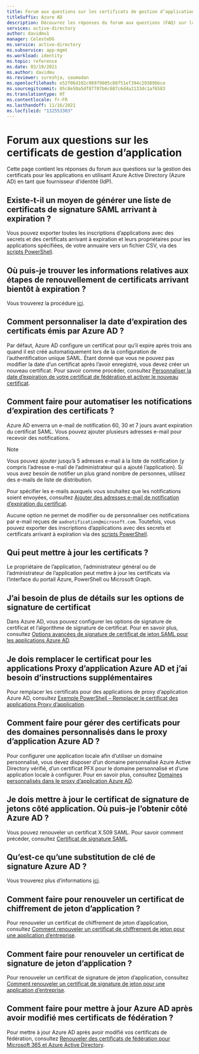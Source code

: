 ```yaml
---
title: Forum aux questions sur les certificats de gestion d’application
titleSuffix: Azure AD
description: Découvrez les réponses du forum aux questions (FAQ) sur la gestion des certificats pour les applications en utilisant Azure Active Directory en tant que fournisseur d’identité (IdP).
services: active-directory
author: davidmu1
manager: CelesteDG
ms.service: active-directory
ms.subservice: app-mgmt
ms.workload: identity
ms.topic: reference
ms.date: 03/19/2021
ms.author: davidmu
ms.reviewer: sureshja, saumadan
ms.openlocfilehash: e52f06d102c98979005c08f51ef394c29389bbce
ms.sourcegitcommit: 05c8e50a5df87707b6c687c6d4a2133dc1af6583
ms.translationtype: HT
ms.contentlocale: fr-FR
ms.lasthandoff: 11/16/2021
ms.locfileid: "132553303"
---
```

# <a name="application-management-certificates-frequently-asked-questions"></a>Forum aux questions sur les certificats de gestion d’application

Cette page contient les réponses du forum aux questions sur la gestion des certificats pour les applications en utilisant Azure Active Directory (Azure AD) en tant que fournisseur d’identité (IdP).

## <a name="is-there-a-way-to-generate-a-list-of-expiring-saml-signing-certificates"></a>Existe-t-il un moyen de générer une liste de certificats de signature SAML arrivant à expiration ?

Vous pouvez exporter toutes les inscriptions d’applications avec des secrets et des certificats arrivant à expiration et leurs propriétaires pour les applications spécifiées, de votre annuaire vers un fichier CSV, via des [scripts PowerShell](app-management-powershell-samples.md).

## <a name="where-can-i-find-the-information-about-soon-to-expire-certificates-renewal-steps"></a>Où puis-je trouver les informations relatives aux étapes de renouvellement de certificats arrivant bientôt à expiration ?

Vous trouverez la procédure [ici](manage-certificates-for-federated-single-sign-on.md#renew-a-certificate-that-will-soon-expire).

## <a name="how-can-i-customize-the-expiration-date-for-the-certificates-issued-by-azure-ad"></a>Comment personnaliser la date d’expiration des certificats émis par Azure AD ?

Par défaut, Azure AD configure un certificat pour qu’il expire après trois ans quand il est créé automatiquement lors de la configuration de l’authentification unique SAML. Étant donné que vous ne pouvez pas modifier la date d’un certificat après l’avoir enregistré, vous devez créer un nouveau certificat. Pour savoir comme procéder, consultez [Personnaliser la date d’expiration de votre certificat de fédération et activer le nouveau certificat](manage-certificates-for-federated-single-sign-on.md#customize-the-expiration-date-for-your-federation-certificate-and-roll-it-over-to-a-new-certificate).

## <a name="how-can-i-automate-the-certificates-expiration-notifications"></a>Comment faire pour automatiser les notifications d’expiration des certificats ?

Azure AD enverra un e-mail de notification 60, 30 et 7 jours avant expiration du certificat SAML. Vous pouvez ajouter plusieurs adresses e-mail pour recevoir des notifications.

> [!NOTE]
> Vous pouvez ajouter jusqu’à 5 adresses e-mail à la liste de notification (y compris l’adresse e-mail de l’administrateur qui a ajouté l’application). Si vous avez besoin de notifier un plus grand nombre de personnes, utilisez des e-mails de liste de distribution.

Pour spécifier les e-mails auxquels vous souhaitez que les notifications soient envoyées, consultez [Ajouter des adresses e-mail de notification d’expiration du certificat](manage-certificates-for-federated-single-sign-on.md#add-email-notification-addresses-for-certificate-expiration).

Aucune option ne permet de modifier ou de personnaliser ces notifications par e-mail reçues de `aadnotification@microsoft.com`. Toutefois, vous pouvez exporter des inscriptions d’applications avec des secrets et certificats arrivant à expiration via des [scripts PowerShell](app-management-powershell-samples.md).

## <a name="who-can-update-the-certificates"></a>Qui peut mettre à jour les certificats ?

Le propriétaire de l’application, l’administrateur général ou de l’administrateur de l’application peut mettre à jour les certificats via l’interface du portail Azure, PowerShell ou Microsoft Graph.

## <a name="i-need-more-details-about-certificate-signing-options"></a>J’ai besoin de plus de détails sur les options de signature de certificat

Dans Azure AD, vous pouvez configurer les options de signature de certificat et l’algorithme de signature de certificat. Pour en savoir plus, consultez [Options avancées de signature de certificat de jeton SAML pour les applications Azure AD](certificate-signing-options.md).

## <a name="i-need-to-replace-the-certificate-for-azure-ad-application-proxy-applications-and-need-more-instructions"></a>Je dois remplacer le certificat pour les applications Proxy d’application Azure AD et j’ai besoin d’instructions supplémentaires

Pour remplacer les certificats pour des applications de proxy d’application Azure AD, consultez [Exemple PowerShell – Remplacer le certificat des applications Proxy d’application](../app-proxy/scripts/powershell-get-custom-domain-replace-cert.md).

## <a name="how-do-i-manage-certificates-for-custom-domains-in-azure-ad-application-proxy"></a>Comment faire pour gérer des certificats pour des domaines personnalisés dans le proxy d’application Azure AD ?

Pour configurer une application locale afin d’utiliser un domaine personnalisé, vous devez disposer d’un domaine personnalisé Azure Active Directory vérifié, d’un certificat PFX pour le domaine personnalisé et d’une application locale à configurer. Pour en savoir plus, consultez [Domaines personnalisés dans le proxy d’application Azure AD](../app-proxy/application-proxy-configure-custom-domain.md).

## <a name="i-need-to-update-the-token-signing-certificate-on-the-application-side-where-can-i-get-it-on-azure-ad-side"></a>Je dois mettre à jour le certificat de signature de jetons côté application. Où puis-je l’obtenir côté Azure AD ?

Vous pouvez renouveler un certificat X.509 SAML. Pour savoir comment précéder, consultez [Certificat de signature SAML](configure-saml-single-sign-on.md#saml-signing-certificate).

## <a name="what-is-azure-ad-signing-key-rollover"></a>Qu’est-ce qu’une substitution de clé de signature Azure AD ?

Vous trouverez plus d’informations [ici](../develop/active-directory-signing-key-rollover.md).

## <a name="how-do-i-renew-application-token-encryption-certificate"></a>Comment faire pour renouveler un certificat de chiffrement de jeton d’application ?

Pour renouveler un certificat de chiffrement de jeton d’application, consultez [Comment renouveler un certificat de chiffrement de jeton pour une application d’entreprise](howto-saml-token-encryption.md).

## <a name="how-do-i-renew-application-token-signing-certificate"></a>Comment faire pour renouveler un certificat de signature de jeton d’application ?

Pour renouveler un certificat de signature de jeton d’application, consultez [Comment renouveler un certificat de signature de jeton pour une application d’entreprise](manage-certificates-for-federated-single-sign-on.md).

## <a name="how-do-i-update-azure-ad-after-changing-my-federation-certificates"></a>Comment faire pour mettre à jour Azure AD après avoir modifié mes certificats de fédération ?

Pour mettre à jour Azure AD après avoir modifié vos certificats de fédération, consultez [Renouveler des certificats de fédération pour Microsoft 365 et Azure Active Directory](../hybrid/how-to-connect-fed-o365-certs.md).
